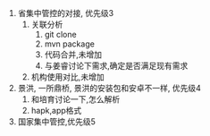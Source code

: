 1. 省集中管控的对接, 优先级3
	1. 关联分析
		1. git clone
		2. mvn package
		3. 代码合并,未增加
		4. 与姜睿讨论下需求,确定是否满足现有需求
	2. 机构使用对比,未增加
2. 景洪, 一所鼎桥, 景洪的安装包和安卓不一样,  优先级4
	1. 和培育讨论一下,怎么解析
	2. hapk,app格式
3. 国家集中管控,优先级5